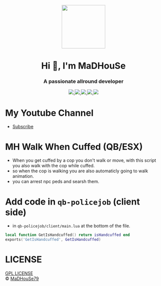 <p align="center">
    <img width="140" src="https://icons.iconarchive.com/icons/iconarchive/red-orb-alphabet/128/Letter-M-icon.png" />  
    <h1 align="center">Hi 👋, I'm MaDHouSe</h1>
    <h3 align="center">A passionate allround developer </h3>    
</p>

<p align="center">
    <a href="https://github.com/MH-Scripts/mh-walkwhencuffed/issues">
        <img src="https://img.shields.io/github/issues/MH-Scripts/mh-walkwhencuffed"/> 
    </a>
    <a href="https://github.com/MH-Scripts/mh-walkwhencuffed/watchers">
        <img src="https://img.shields.io/github/watchers/MH-Scripts/mh-walkwhencuffed"/> 
    </a> 
    <a href="https://github.com/MH-Scripts/mh-walkwhencuffed/network/members">
        <img src="https://img.shields.io/github/forks/MH-Scripts/mh-walkwhencuffed"/> 
    </a>  
    <a href="https://github.com/MH-Scripts/mh-walkwhencuffed/stargazers">
        <img src="https://img.shields.io/github/stars/MH-Scripts/mh-walkwhencuffed?color=white"/> 
    </a>
    <a href="https://github.com/MH-Scripts/mh-walkwhencuffed/blob/main/LICENSE">
        <img src="https://img.shields.io/github/license/MH-Scripts/mh-walkwhencuffed?color=black"/> 
    </a>      
</p>

# My Youtube Channel
- [Subscribe](https://www.youtube.com/@MaDHouSe79) 

# MH Walk When Cuffed (QB/ESX)
- When you get cuffed by a cop you don't walk or move, with this script you also walk with the cop while cuffed.
- so when the cop is walking you are also automaticly going to walk animation.
- you can arrest npc peds and searsh them.

# Add code in `qb-policejob` (client side)
- in `qb-policejob/client/main.lua` at the bottom of the file.
```lua
local function GetIsHandcuffed() return isHandcuffed end
exports('GetIsHandcuffed', GetIsHandcuffed)
```

# LICENSE
[GPL LICENSE](./LICENSE)<br />
&copy; [MaDHouSe79](https://www.youtube.com/@MaDHouSe79)